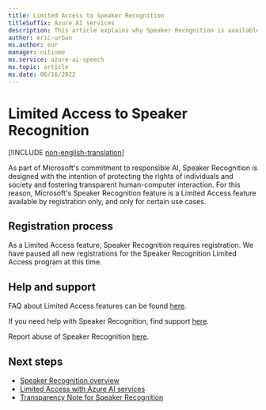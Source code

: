```yaml
---
title: Limited Access to Speaker Recognition
titleSuffix: Azure AI services
description: This article explains why Speaker Recognition is available as Limited Access feature and how to request access.
author: eric-urban
ms.author: eur
manager: nitinme
ms.service: azure-ai-speech
ms.topic: article
ms.date: 06/16/2022
---
```


# Limited Access to Speaker Recognition

[!INCLUDE [non-english-translation](../includes/non-english-translation.md)]

As part of Microsoft's commitment to responsible AI, Speaker Recognition is designed with the intention of protecting the rights of individuals and society and fostering transparent human-computer interaction. For this reason, Microsoft's Speaker Recognition feature is a Limited Access feature available by registration only, and only for certain use cases.

## Registration process

As a Limited Access feature, Speaker Recognition requires registration. We have paused all new registrations for the Speaker Recognition Limited Access program at this time.

## Help and support

FAQ about Limited Access features can be found [here](/azure/ai-services/cognitive-services-limited-access).

If you need help with Speaker Recognition, find support [here](/azure/ai-services/cognitive-services-support-options).

Report abuse of Speaker Recognition [here](https://aka.ms/reportabuse).

## Next steps

* [Speaker Recognition overview](/azure/ai-services/speech-service/speaker-recognition-overview)
* [Limited Access with Azure AI services](/azure/ai-services/cognitive-services-limited-access)
* [Transparency Note for Speaker Recognition](/azure/ai-foundry/responsible-ai/speech-service/speaker-recognition/transparency-note-speaker-recognition?context=/azure/ai-services/speech-service/context/context)
